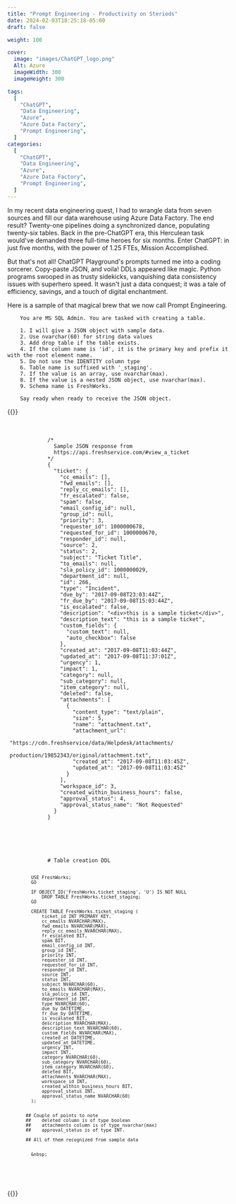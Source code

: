 ```yaml
---
title: "Prompt Engineering - Productivity on Steriods"
date: 2024-02-03T18:25:18-05:00
draft: false

weight: 100

cover:
  image: "images/ChatGPT_logo.png"
  Alt: Azure
  imageWidth: 300
  imageHeight: 300

tags:
  [
    "ChatGPT",
    "Data Engineering",
    "Azure",
    "Azure Data Factory",
    "Prompt Engineering",
  ]
categories:
  [
    "ChatGPT",
    "Data Engineering",
    "Azure",
    "Azure Data Factory",
    "Prompt Engineering",
  ]
---
```


In my recent data engineering quest, I had to wrangle data from seven sources and fill our data warehouse using Azure Data Factory. The end result? Twenty-one pipelines doing a synchronized dance, populating twenty-six tables. Back in the pre-ChatGPT era, this Herculean task would've demanded three full-time heroes for six months. Enter ChatGPT: in just five months, with the power of 1.25 FTEs, Mission Accomplished.

But that's not all! ChatGPT Playground's prompts turned me into a coding sorcerer. Copy-paste JSON, and voila! DDLs appeared like magic. Python programs swooped in as trusty sidekicks, vanquishing data consistency issues with superhero speed. It wasn't just a data conquest; it was a tale of efficiency, savings, and a touch of digital enchantment.

Here is a sample of that magical brew that we now call Prompt Engineering.

```Text
    You are MS SQL Admin. You are tasked with creating a table.

    1. I will give a JSON object with sample data.
    2. Use nvarchar(60) for string data values
    3. Add drop table if the table exists.
    4. If the column name is 'id', it is the primary key and prefix it with the root element name.
    5. Do not use the IDENTITY column type
    6. Table name is suffixed with '_staging'.
    7. If the value is an array, use nvarchar(max).
    8. If the value is a nested JSON object, use nvarchar(max).
    9. Schema name is FreshWorks.

    Say ready when ready to receive the JSON object.

```

{{<rawhtml>}}

<link rel="stylesheet" href="//cdn.jsdelivr.net/gh/highlightjs/cdn-release@10.3.2/build/styles/an-old-hope.min.css"></link>
<style>

.flex-container {
display: flex;
flex-direction: row;
}
.flex-item {  
 flex: 50%;
padding: 5px;
}

/_ Responsive layout - makes a one column layout instead of a two-column layout _/
@media (max-width: 800px) {
.flex-container {
flex-direction: column;

}
}
</style>

<div class="flex-container">
  <div class="flex-item">
    <div>
        <div class="code">
          <pre>
          <code>
            /* 
              Sample JSON response from 
              https://api.freshservice.com/#view_a_ticket 
            */
            {
              "ticket": {
                "cc_emails": [],
                "fwd_emails": [],
                "reply_cc_emails": [],
                "fr_escalated": false,
                "spam": false,
                "email_config_id": null,
                "group_id": null,
                "priority": 3,
                "requester_id": 1000000678,
                "requested_for_id": 1000000670,
                "responder_id": null,
                "source": 2,
                "status": 2,
                "subject": "Ticket Title",
                "to_emails": null,
                "sla_policy_id": 1000000029,
                "department_id": null,
                "id": 266,
                "type": "Incident",
                "due_by": "2017-09-08T23:03:44Z",
                "fr_due_by": "2017-09-08T15:03:44Z",
                "is_escalated": false,
                "description": "&lt;div&gt;this is a sample ticket&lt;/div&gt;",
                "description_text": "this is a sample ticket",
                "custom_fields": {
                  "custom_text": null,
                  "auto_checkbox": false
                },
                "created_at": "2017-09-08T11:03:44Z",
                "updated_at": "2017-09-08T11:37:01Z",
                "urgency": 1,
                "impact": 1,
                "category": null,
                "sub_category": null,
                "item_category": null,
                "deleted": false,
                "attachments": [
                  {
                    "content_type": "text/plain",
                    "size": 5,
                    "name": "attachment.txt",
                    "attachment_url": 
                      "https://cdn.freshservice/data/Helpdesk/attachments/
                          production/19852343/original/attachment.txt",
                    "created_at": "2017-09-08T11:03:45Z",
                    "updated_at": "2017-09-08T11:03:45Z"
                  }
                ],
                "workspace_id": 3,
                "created_within_business_hours": false,
                "approval_status": 4,
                "approval_status_name": "Not Requested"
              }
            }			
          </code>
          </pre>
        </div>
      </div>
    </div>
    <div class="flex-item">
      <div class="code">
        <pre class="sql">
          <code class="language-sql">
            # Table creation DDL
                        
            USE FreshWorks;
            GO

            IF OBJECT_ID('FreshWorks.ticket_staging', 'U') IS NOT NULL
                DROP TABLE FreshWorks.ticket_staging;
            GO

            CREATE TABLE FreshWorks.ticket_staging (
                ticket_id INT PRIMARY KEY,
                cc_emails NVARCHAR(MAX),
                fwd_emails NVARCHAR(MAX),
                reply_cc_emails NVARCHAR(MAX),
                fr_escalated BIT,
                spam BIT,
                email_config_id INT,
                group_id INT,
                priority INT,
                requester_id INT,
                requested_for_id INT,
                responder_id INT,
                source INT,
                status INT,
                subject NVARCHAR(60),
                to_emails NVARCHAR(MAX),
                sla_policy_id INT,
                department_id INT,
                type NVARCHAR(60),
                due_by DATETIME,
                fr_due_by DATETIME,
                is_escalated BIT,
                description NVARCHAR(MAX),
                description_text NVARCHAR(60),
                custom_fields NVARCHAR(MAX),
                created_at DATETIME,
                updated_at DATETIME,
                urgency INT,
                impact INT,
                category NVARCHAR(60),
                sub_category NVARCHAR(60),
                item_category NVARCHAR(60),
                deleted BIT,
                attachments NVARCHAR(MAX),
                workspace_id INT,
                created_within_business_hours BIT,
                approval_status INT,
                approval_status_name NVARCHAR(60)
            );


          ## Couple of points to note
          ##    deleted column is of type boolean
          ##    attachments column is of type nvarchar(max)
          ##    approval_status is of type INT.

          ## All of them recognized from sample data


            &nbsp;

</code>
</pre>
</div>
</div>

  </div>

{{</rawhtml>}}
